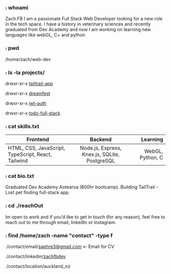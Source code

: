 ### ~~.~~ whoami

Zach.FB
I am a passionate Full Stack Web Developer looking for a new role in the tech space. I have a history in veterinary sciences and recently graduated from Dev Academy and now I am working on learning new languages like webGL, C+ and python
### ~~.~~ pwd

/home/zach/web-dev

### ~~.~~ ls -la projects/

drwxr-xr-x   [tailtrail-app](https://github.com/hotoke-2025/tailtrail)

drwxr-xr-x   [dreamfest](https://github.com/Zaakkuu/DevAcadProjs/tree/main/dreamfest)

drwxr-xr-x   [jwt-auth](https://github.com/Zaakkuu/DevAcadProjs/tree/main/jwt-auth)

drwxr-xr-x   [todo-full-stack](https://github.com/Zaakkuu/DevAcadProjs/tree/main/todo-full-stack)


### ~~.~~ cat skills.txt

| Frontend | Backend           | Learning  |
| ------------- |:-------------:| -----:|
|HTML, CSS, JavaScript, TypeScript, React, Tailwind	 | Node.js, Express, Knex.js, SQLite, PostgreSQL	 | WebGL, Python, C |

### ~~.~~ cat bio.txt

Graduated Dev Academy Aotearoa (800hr bootcamp).
Building TailTrail - Lost pet finding full-stack app.

### ~~.~~ cd ./reachOut 

Im open to work and if you’d like to get in touch (for any reason), feel free to reach out to me through email, linkedIn or instagram.

### ~~.~~  find /home/zach -name "contact" -type f

./contact/email/saphre3@gmail.com <- Email for CV

./contact/linkedin/[zachfbdev](https://www.linkedin.com/in/zachfbdev/)

./contact/location/auckland_nz
